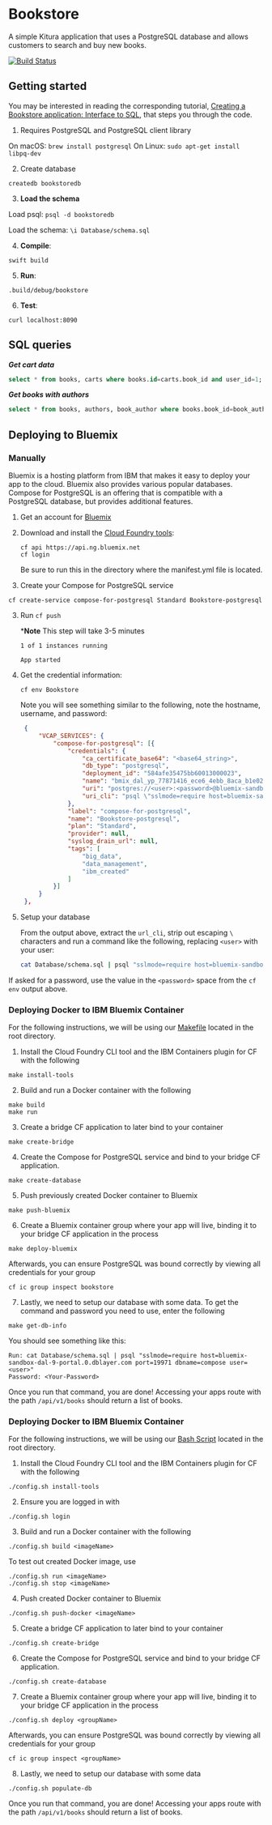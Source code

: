 # Bookstore

A simple Kitura application that uses a PostgreSQL database and allows customers to search and buy new books.

[![Build Status](https://travis-ci.org/IBM-Swift/Bookstore.svg?branch=new_kuery)](https://travis-ci.org/IBM-Swift/Bookstore)

## Getting started

You may be interested in reading the corresponding tutorial, [Creating a Bookstore application: Interface to SQL](https://developer.ibm.com/swift/2016/12/05/creating-a-bookstore-application-interface-to-sql/), that steps you through the code.

1. Requires PostgreSQL and PostgreSQL client library

On macOS: `brew install postgresql`
On Linux: `sudo apt-get install libpq-dev`

2. Create database

`createdb bookstoredb`

3. **Load the schema**

  Load psql: `psql -d bookstoredb`

  Load the schema: `\i Database/schema.sql`

4. **Compile**:

  `swift build`

5. **Run**:

  `.build/debug/bookstore`

6. **Test**:

  `curl localhost:8090`


## SQL queries

***Get cart data***

```sql
select * from books, carts where books.id=carts.book_id and user_id=1;
```

***Get books with authors***

```sql
select * from books, authors, book_author where books.book_id=book_author.book_id and authors.author_id=book_author.author_id;
```

## Deploying to Bluemix

### Manually

Bluemix is a hosting platform from IBM that makes it easy to deploy your app to the cloud. Bluemix also provides various popular databases. Compose for PostgreSQL is an offering that is compatible with a PostgreSQL database, but provides additional features.

1. Get an account for [Bluemix](https://console.ng.bluemix.net/registration/)

2. Download and install the [Cloud Foundry tools](https://new-console.ng.bluemix.net/docs/starters/install_cli.html):

    ```
    cf api https://api.ng.bluemix.net
    cf login
    ```

    Be sure to run this in the directory where the manifest.yml file is located.

2. Create your Compose for PostgreSQL service

  ```
  cf create-service compose-for-postgresql Standard Bookstore-postgresql
  ```

3. Run `cf push`   

    ***Note** This step will take 3-5 minutes

    ```
    1 of 1 instances running 

    App started
    ```

4. Get the credential information:

   ```
   cf env Bookstore
   ```
   
   Note you will see something similar to the following, note the hostname, username, and password:
   
   ```json
	{
		"VCAP_SERVICES": {
			"compose-for-postgresql": [{
				"credentials": {
					"ca_certificate_base64": "<base64_string>",
					"db_type": "postgresql",
					"deployment_id": "584afe35475bb60013000023",
					"name": "bmix_dal_yp_77871416_ece6_4ebb_8aca_b1e02a39b7b1",
					"uri": "postgres://<user>:<password>@bluemix-sandbox-dal-9-portal.0.dblayer.com:19971/compose",
					"uri_cli": "psql \"sslmode=require host=bluemix-sandbox-dal-9-portal.0.dblayer.com port=19971 dbname=compose user=<user>\""
				},
				"label": "compose-for-postgresql",
				"name": "Bookstore-postgresql",
				"plan": "Standard",
				"provider": null,
				"syslog_drain_url": null,
				"tags": [
					"big_data",
					"data_management",
					"ibm_created"
				]
			}]
		}
	},
    ```

5. Setup your database

    From the output above, extract the `url_cli`, strip out escaping `\` characters and run a command like the following, replacing `<user>` with your user:

    ```bash
    cat Database/schema.sql | psql "sslmode=require host=bluemix-sandbox-dal-9-portal.0.dblayer.com port=19971 dbname=compose user=<user>"
    ```
If asked for a password, use the value in the `<password>` space from the `cf env` output above.

### Deploying Docker to IBM Bluemix Container

For the following instructions, we will be using our [Makefile](Makefile) located in the root directory.

1. Install the Cloud Foundry CLI tool and the IBM Containers plugin for CF with the following

  ```
  make install-tools
  ```
  
2. Build and run a Docker container with the following

  ```
  make build
  make run
  ```
  
3. Create a bridge CF application to later bind to your container

  ```
  make create-bridge
  ```
  
4. Create the Compose for PostgreSQL service and bind to your bridge CF application.

  ```
  make create-database
  ```
  
5. Push previously created Docker container to Bluemix

  ```
  make push-bluemix
  ```
  
6. Create a Bluemix container group where your app will live, binding it to your bridge CF application in the process

  ```
  make deploy-bluemix
  ```

  Afterwards, you can ensure PostgreSQL was bound correctly by viewing all credentials for your group

  ```
  cf ic group inspect bookstore
  ```
  
7. Lastly, we need to setup our database with some data. To get the command and password you need to use, enter the following

  ```
  make get-db-info
  ```
You should see something like this:

  ```
  Run: cat Database/schema.sql | psql "sslmode=require host=bluemix-sandbox-dal-9-portal.0.dblayer.com port=19971 dbname=compose user=<user>"
  Password: <Your-Password>
  ```
Once you run that command, you are done! Accessing your apps route with the path `/api/v1/books` should return a list of books. 


### Deploying Docker to IBM Bluemix Container

For the following instructions, we will be using our [Bash Script](confg.sh) located in the root directory.

1. Install the Cloud Foundry CLI tool and the IBM Containers plugin for CF with the following

  ```
  ./config.sh install-tools
  ```

2. Ensure you are logged in with

  ```
  ./config.sh login
  ```

3. Build and run a Docker container with the following

  ```
  ./config.sh build <imageName>
  ```
  To test out created Docker image, use

  ```
  ./config.sh run <imageName>
  ./config.sh stop <imageName>
  ```
  
4. Push created Docker container to Bluemix

  ```
  ./config.sh push-docker <imageName>
  ```

5. Create a bridge CF application to later bind to your container

  ```
  ./config.sh create-bridge
  ```
  
6. Create the Compose for PostgreSQL service and bind to your bridge CF application.

  ```
  ./config.sh create-database
  ```
  
7. Create a Bluemix container group where your app will live, binding it to your bridge CF application in the process

  ```
  ./config.sh deploy <groupName>
  ```

  Afterwards, you can ensure PostgreSQL was bound correctly by viewing all credentials for your group

  ```
  cf ic group inspect <groupName>
  ```
  
8. Lastly, we need to setup our database with some data

  ```
  ./config.sh populate-db
  ```

Once you run that command, you are done! Accessing your apps route with the path `/api/v1/books` should return a list of books. 